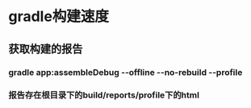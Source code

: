 # gradle构建速度
## 获取构建的报告

### gradle app:assembleDebug --offline --no-rebuild --profile
### 报告存在根目录下的build/reports/profile下的html